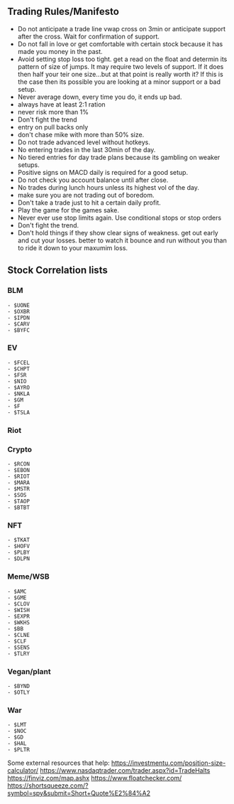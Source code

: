 ## Trading Rules/Manifesto ##
- Do not anticipate a trade line vwap cross on 3min or anticipate support after the cross. Wait for confirmation of support. 
- Do not fall in love or get comfortable with certain stock because it has made you money in the past.
- Avoid setting stop loss too tight. get a read on the float and determin its pattern of size of jumps. It may require two levels of support. If it does then half your teir one size...but at that point is really worth it? If this is the case then its possible you are looking at a minor support or a bad setup. 
- Never average down, every time you do, it ends up bad. 
- always have at least 2:1 ration
- never risk more than 1%
- Don't fight the trend
- entry on pull backs only
- don't chase mike with more than 50% size.
- Do not trade advanced level without hotkeys.
- No entering trades in the last 30min of the day.
- No tiered entries for day trade plans because its gambling on weaker setups.
- Positive signs on MACD daily is required for a good setup.
- Do not check you account balance until after close.
- No trades during lunch hours unless its highest vol of the day. 
- make sure you are not trading out of boredom. 
- Don't take a trade just to hit a certain daily profit.
- Play the game for the games sake.
- Never ever use stop limits again. Use conditional stops or stop orders
- Don't fight the trend. 
- Don't hold things if they show clear signs of weakness. get out early and cut your losses. better to watch it bounce and run without you than to ride it down to your maxumim loss. 



## Stock Correlation lists ##

### BLM ###
    - $UONE
    - $OXBR
    - $IPDN
    - $CARV
    - $BYFC 

### EV ###
    - $FCEL
    - $CHPT
    - $FSR
    - $NIO
    - $AYRO
    - $NKLA
    - $GM
    - $F
    - $TSLA

### Riot ###


### Crypto ###
    - $RCON
    - $EBON
    - $RIOT
    - $MARA
    - $MSTR
    - $SOS
    - $TAOP
    - $BTBT
    
    

### NFT ###
    - $TKAT
    - $HOFV
    - $PLBY
    - $DLPN


### Meme/WSB ###
    - $AMC
    - $GME
    - $CLOV
    - $WISH
    - $EXPR
    - $WKHS
    - $BB
    - $CLNE
    - $CLF
    - $SENS
    - $TLRY

### Vegan/plant ###
    - $BYND
    - $OTLY
    
### War ### 
    - $LMT
    - $NOC
    - $GD
    - $HAL
    - $PLTR


Some external resources that help:
https://investmentu.com/position-size-calculator/
https://www.nasdaqtrader.com/trader.aspx?id=TradeHalts
https://finviz.com/map.ashx
https://www.floatchecker.com/
https://shortsqueeze.com/?symbol=spy&submit=Short+Quote%E2%84%A2